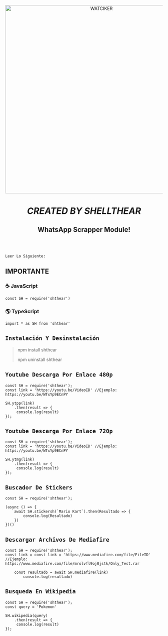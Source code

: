 <div align="center">
<img src="https://i.ibb.co/3NjLrcq/Shell-Thear.png" alt="WATCIKER" width="600" />

# _**CREATED BY SHELLTHEAR**_

## WhatsApp Scrapper Module!
> 
>
</div><br/>
<br/>

```
Leer Lo Siguiente:
```

## IMPORTANTE

### ☕ JavaScript
```JS
const SH = require('shthear')
```
### 🌎 TypeScript
```TS 
import * as SH from 'shthear'
```

## ```Instalación Y Desinstalación```
> npm install shthear
>  
> npm uninstall shthear


## ```Youtube Descarga Por Enlace 480p```
``` 
const SH = require('shthear');
const link = 'https://youtu.be/VideoID' //Ejemplo: https://youtu.be/WTxYp9ECnPY

SH.ytpp(link)
    .then(result => {
     console.log(result)
});
```

## ```Youtube Descarga Por Enlace 720p```
``` 
const SH = require('shthear');
const link = 'https://youtu.be/VideoID' //Ejemplo: https://youtu.be/WTxYp9ECnPY

SH.ytmg(link)
    .then(result => {
     console.log(result)
});
```

## ```Buscador De Stickers```
``` 
const SH = require('shthear');

(async () => {
    await SH.stickersh(`Mario Kart`).then(Resultado => {
        console.log(Resultado)
    })
})()
```

## ```Descargar Archivos De Mediafire```
``` 
const SH = require('shthear');
const link = const link = 'https://www.mediafire.com/file/FileID' //Ejemplo: https://www.mediafire.com/file/mrolvfl9oj0jstk/Only_Test.rar

    const resultado = await SH.mediafire(link)
        console.log(resultado)
```

## ```Busqueda En Wikipedia```
``` 
const SH = require('shthear');
const query = 'Pokemon'

SH.wikipedia(query)
    .then(result => {
     console.log(result)
});
```